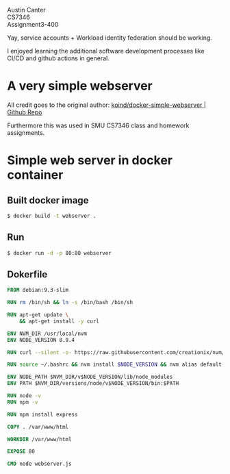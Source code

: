 Austin Canter <br>
CS7346 <br>
Assignment3-400 <br>

Yay, service accounts + Workload identity federation should be working. <br>

I enjoyed learning the additional software development processes like CI/CD and github actions in general.


# A very simple webserver
All credit goes to the original author:
[koind/docker-simple-webserver | Github Repo](https://github.com/koind/docker-simple-webserver)

Furthermore this was used in SMU CS7346 class and homework assignments. 

# Simple web server in docker container

## Built docker image
```sh
$ docker build -t webserver .
```

## Run
```sh
$ docker run -d -p 80:80 webserver
```

## Dokerfile

```dockerfile
FROM debian:9.3-slim

RUN rm /bin/sh && ln -s /bin/bash /bin/sh

RUN apt-get update \
    && apt-get install -y curl

ENV NVM_DIR /usr/local/nvm
ENV NODE_VERSION 8.9.4

RUN curl --silent -o- https://raw.githubusercontent.com/creationix/nvm/v0.31.2/install.sh | bash

RUN source ~/.bashrc && nvm install $NODE_VERSION && nvm alias default $NODE_VERSION && nvm use default

ENV NODE_PATH $NVM_DIR/v$NODE_VERSION/lib/node_modules
ENV PATH $NVM_DIR/versions/node/v$NODE_VERSION/bin:$PATH

RUN node -v
RUN npm -v

RUN npm install express

COPY . /var/www/html

WORKDIR /var/www/html

EXPOSE 80

CMD node webserver.js
```

 